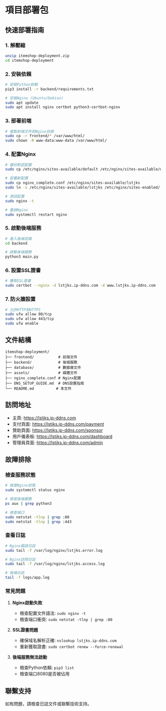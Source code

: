 # 項目部署包

## 快速部署指南

### 1. 解壓縮
```bash
unzip itemshop-deployment.zip
cd itemshop-deployment
```

### 2. 安裝依賴
```bash
# 安裝Python依賴
pip3 install -r backend/requirements.txt

# 安裝Nginx (Ubuntu/Debian)
sudo apt update
sudo apt install nginx certbot python3-certbot-nginx
```

### 3. 部署前端
```bash
# 複製前端文件到Nginx目錄
sudo cp -r frontend/* /var/www/html/
sudo chown -R www-data:www-data /var/www/html/
```

### 4. 配置Nginx
```bash
# 備份默認配置
sudo cp /etc/nginx/sites-available/default /etc/nginx/sites-available/default.backup

# 部署新配置
sudo cp nginx_complete.conf /etc/nginx/sites-available/lstjks
sudo ln -s /etc/nginx/sites-available/lstjks /etc/nginx/sites-enabled/

# 測試配置
sudo nginx -t

# 重啟Nginx
sudo systemctl restart nginx
```

### 5. 啟動後端服務
```bash
# 進入後端目錄
cd backend

# 啟動後端服務
python3 main.py
```

### 6. 設置SSL證書
```bash
# 獲取SSL證書
sudo certbot --nginx -d lstjks.ip-ddns.com -d www.lstjks.ip-ddns.com
```

### 7. 防火牆設置
```bash
# 允許HTTP和HTTPS
sudo ufw allow 80/tcp
sudo ufw allow 443/tcp
sudo ufw enable
```

## 文件結構

```
itemshop-deployment/
├── frontend/           # 前端文件
├── backend/            # 後端服務
├── database/           # 數據庫文件
├── assets/             # 媒體文件
├── nginx_complete.conf # Nginx配置
├── DNS_SETUP_GUIDE.md  # DNS設置指南
└── README.md          # 本文件
```

## 訪問地址

- 主頁: https://lstjks.ip-ddns.com
- 支付頁面: https://lstjks.ip-ddns.com/payment
- 贊助頁面: https://lstjks.ip-ddns.com/sponsor
- 用戶儀表板: https://lstjks.ip-ddns.com/dashboard
- 管理員頁面: https://lstjks.ip-ddns.com/admin

## 故障排除

### 檢查服務狀態
```bash
# 檢查Nginx狀態
sudo systemctl status nginx

# 檢查後端服務
ps aux | grep python3

# 檢查端口
sudo netstat -tlnp | grep :80
sudo netstat -tlnp | grep :443
```

### 查看日誌
```bash
# Nginx錯誤日誌
sudo tail -f /var/log/nginx/lstjks.error.log

# Nginx訪問日誌
sudo tail -f /var/log/nginx/lstjks.access.log

# 後端日誌
tail -f logs/app.log
```

### 常見問題

1. **Nginx啟動失敗**
   - 檢查配置文件語法: `sudo nginx -t`
   - 檢查端口衝突: `sudo netstat -tlnp | grep :80`

2. **SSL證書問題**
   - 確保域名解析正確: `nslookup lstjks.ip-ddns.com`
   - 重新獲取證書: `sudo certbot renew --force-renewal`

3. **後端服務無法啟動**
   - 檢查Python依賴: `pip3 list`
   - 檢查端口8080是否被佔用

## 聯繫支持

如有問題，請檢查日誌文件或聯繫技術支持。 
